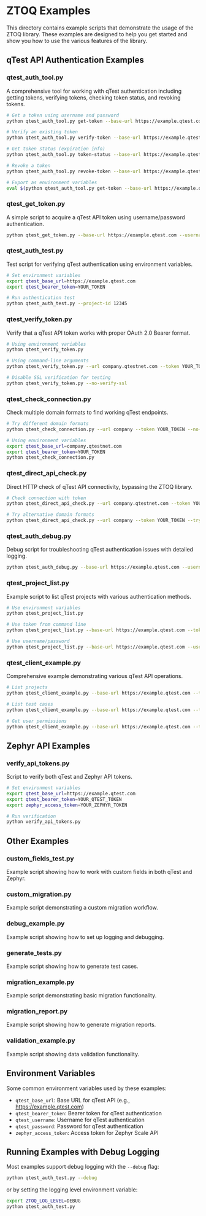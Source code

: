 # ZTOQ Examples

This directory contains example scripts that demonstrate the usage of the ZTOQ library. These examples are designed to help you get started and show you how to use the various features of the library.

## qTest API Authentication Examples

### qtest_auth_tool.py

A comprehensive tool for working with qTest authentication including getting tokens, verifying tokens, checking token status, and revoking tokens.

```bash
# Get a token using username and password
python qtest_auth_tool.py get-token --base-url https://example.qtest.com --username user@example.com --password P@ssw0rd

# Verify an existing token
python qtest_auth_tool.py verify-token --base-url https://example.qtest.com --token YOUR_TOKEN

# Get token status (expiration info)
python qtest_auth_tool.py token-status --base-url https://example.qtest.com --token YOUR_TOKEN

# Revoke a token
python qtest_auth_tool.py revoke-token --base-url https://example.qtest.com --token YOUR_TOKEN

# Export as environment variables
eval $(python qtest_auth_tool.py get-token --base-url https://example.qtest.com --username user@example.com --password P@ssw0rd --format env)
```

### qtest_get_token.py

A simple script to acquire a qTest API token using username/password authentication.

```bash
python qtest_get_token.py --base-url https://example.qtest.com --username user@example.com --password P@ssw0rd
```

### qtest_auth_test.py

Test script for verifying qTest authentication using environment variables.

```bash
# Set environment variables
export qtest_base_url=https://example.qtest.com
export qtest_bearer_token=YOUR_TOKEN

# Run authentication test
python qtest_auth_test.py --project-id 12345
```

### qtest_verify_token.py

Verify that a qTest API token works with proper OAuth 2.0 Bearer format.

```bash
# Using environment variables
python qtest_verify_token.py

# Using command-line arguments
python qtest_verify_token.py --url company.qtestnet.com --token YOUR_TOKEN

# Disable SSL verification for testing
python qtest_verify_token.py --no-verify-ssl
```

### qtest_check_connection.py

Check multiple domain formats to find working qTest endpoints.

```bash
# Try different domain formats
python qtest_check_connection.py --url company --token YOUR_TOKEN --no-verify-ssl

# Using environment variables
export qtest_base_url=company.qtestnet.com
export qtest_bearer_token=YOUR_TOKEN
python qtest_check_connection.py
```

### qtest_direct_api_check.py

Direct HTTP check of qTest API connectivity, bypassing the ZTOQ library.

```bash
# Check connection with token
python qtest_direct_api_check.py --url company.qtestnet.com --token YOUR_TOKEN

# Try alternative domain formats
python qtest_direct_api_check.py --url company --token YOUR_TOKEN --try-alternatives --no-verify-ssl
```

### qtest_auth_debug.py

Debug script for troubleshooting qTest authentication issues with detailed logging.

```bash
python qtest_auth_debug.py --base-url https://example.qtest.com --username user@example.com --password P@ssw0rd --api-type manager --debug
```

### qtest_project_list.py

Example script to list qTest projects with various authentication methods.

```bash
# Use environment variables
python qtest_project_list.py

# Use token from command line
python qtest_project_list.py --base-url https://example.qtest.com --token YOUR_TOKEN

# Use username/password
python qtest_project_list.py --base-url https://example.qtest.com --username user@example.com --password P@ssw0rd
```

### qtest_client_example.py

Comprehensive example demonstrating various qTest API operations.

```bash
# List projects
python qtest_client_example.py --base-url https://example.qtest.com --token YOUR_TOKEN --list-projects

# List test cases
python qtest_client_example.py --base-url https://example.qtest.com --token YOUR_TOKEN --project-id 12345 --list-test-cases

# Get user permissions
python qtest_client_example.py --base-url https://example.qtest.com --token YOUR_TOKEN --project-id 12345 --get-permissions
```

## Zephyr API Examples

### verify_api_tokens.py

Script to verify both qTest and Zephyr API tokens.

```bash
# Set environment variables
export qtest_base_url=https://example.qtest.com
export qtest_bearer_token=YOUR_QTEST_TOKEN
export zephyr_access_token=YOUR_ZEPHYR_TOKEN

# Run verification
python verify_api_tokens.py
```

## Other Examples

### custom_fields_test.py

Example script showing how to work with custom fields in both qTest and Zephyr.

### custom_migration.py

Example script demonstrating a custom migration workflow.

### debug_example.py

Example script showing how to set up logging and debugging.

### generate_tests.py

Example script showing how to generate test cases.

### migration_example.py

Example script demonstrating basic migration functionality.

### migration_report.py

Example script showing how to generate migration reports.

### validation_example.py

Example script showing data validation functionality.

## Environment Variables

Some common environment variables used by these examples:

- `qtest_base_url`: Base URL for qTest API (e.g., https://example.qtest.com)
- `qtest_bearer_token`: Bearer token for qTest authentication
- `qtest_username`: Username for qTest authentication
- `qtest_password`: Password for qTest authentication
- `zephyr_access_token`: Access token for Zephyr Scale API

## Running Examples with Debug Logging

Most examples support debug logging with the `--debug` flag:

```bash
python qtest_auth_test.py --debug
```

or by setting the logging level environment variable:

```bash
export ZTOQ_LOG_LEVEL=DEBUG
python qtest_auth_test.py
```
